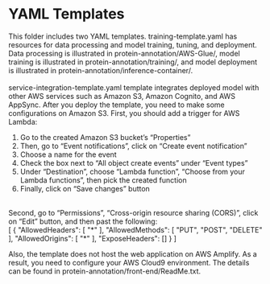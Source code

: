 # YAML Templates

This folder includes two YAML templates. training-template.yaml has resources for data processing and model training, tuning, and deployment. Data processing is illustrated in protein-annotation/AWS-Glue/, model training is illustrated in protein-annotation/training/, and model deployment is illustrated in protein-annotation/inference-container/. <br> 
<br>
service-integration-template.yaml template integrates deployed model with other AWS services such as Amazon S3, Amazon Cognito, and AWS AppSync. After you deploy the template, you need to make some configurations on Amazon S3. First, you should add a trigger for AWS Lambda: <br>
1.	Go to the created Amazon S3 bucket’s “Properties”
2.	Then, go to “Event notifications”, click on “Create event notification”
3.	Choose a name for the event
4.	Check the box next to “All object create events” under “Event types”
5.	Under “Destination”, choose “Lambda function”, “Choose from your Lambda functions”, then pick the created function
6.	Finally, click on “Save changes” button <br>
<br>
Second, go to “Permissions”, “Cross-origin resource sharing (CORS)”, click on “Edit” button, and then past the following: <br>
[
    { 
        "AllowedHeaders": [
            "*"
        ], 
        "AllowedMethods": [
            "PUT",
            "POST",
            "DELETE"
        ], 
        "AllowedOrigins": [
            "*"
        ],
        "ExposeHeaders": [] 
    }
]

Also, the template does not host the web application on AWS Amplify. As a result, you need to configure your AWS Cloud9 environment. The details can be found in protein-annotation/front-end/ReadMe.txt.



